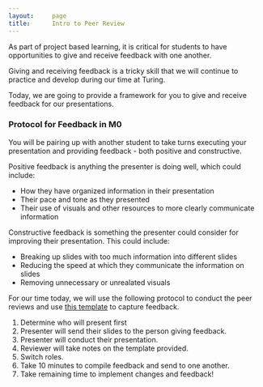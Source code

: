 ```yaml
---
layout:     page
title:      Intro to Peer Review
---
```


As part of project based learning, it is critical for students to have opportunities to give and receive feedback with one another.

Giving and receiving feedback is a tricky skill that we will continue to practice and develop during our time at Turing.

Today, we are going to provide a framework for you to give and receive feedback for our presentations.

### Protocol for Feedback in M0
You will be pairing up with another student to take turns executing your presentation and providing feedback - both positive and constructive.

Positive feedback is anything the presenter is doing well, which could include:
- How they have organized information in their presentation
- Their pace and tone as they presented
- Their use of visuals and other resources to more clearly communicate information

Constructive feedback is something the presenter could consider for improving their presentation. This could include:
- Breaking up slides with too much information into different slides
- Reducing the speed at which they communicate the information on slides
- Removing unnecessary or unrealated visuals

For our time today, we will use the following protocol to conduct the peer reviews and use [this template](https://docs.google.com/document/d/13IsvmUK6YCV2mIPLu_izjZE3OwVXd6n3FN4bK9YRonM/edit?usp=sharing) to capture feedback.

1. Determine who will present first
1. Presenter will send their slides to the person giving feedback.
1. Presenter will conduct their presentation. 
1. Reviewer will take notes on the template provided.
1. Switch roles.
1. Take 10 minutes to compile feedback and send to one another.
1. Take remaining time to implement changes and feedback! 
